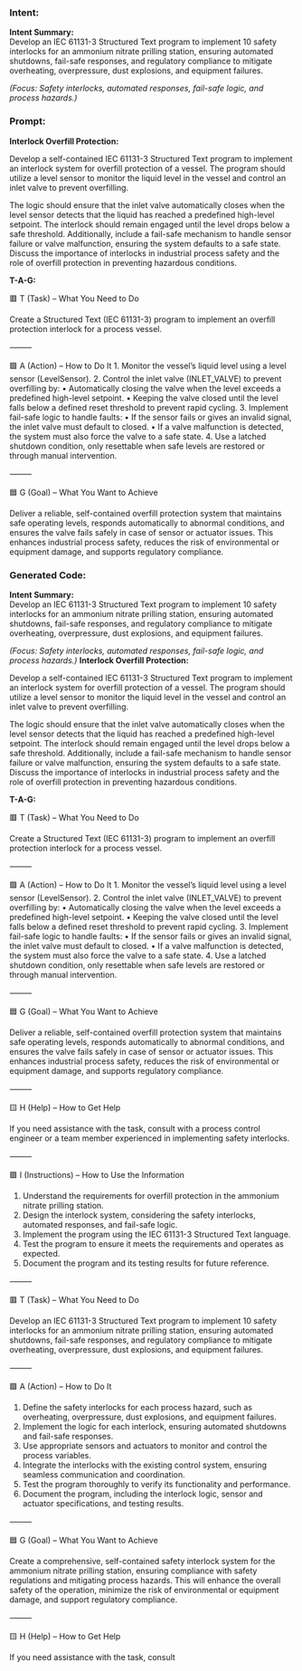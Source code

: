 ### Intent:
**Intent Summary:**  
Develop an IEC 61131-3 Structured Text program to implement 10 safety interlocks for an ammonium nitrate prilling station, ensuring automated shutdowns, fail-safe responses, and regulatory compliance to mitigate overheating, overpressure, dust explosions, and equipment failures.  

*(Focus: Safety interlocks, automated responses, fail-safe logic, and process hazards.)*

### Prompt:
**Interlock Overfill Protection:**

Develop a self-contained IEC 61131-3 Structured Text program to implement an interlock system for overfill protection of a vessel. The program should utilize a level sensor to monitor the liquid level in the vessel and control an inlet valve to prevent overfilling.

The logic should ensure that the inlet valve automatically closes when the level sensor detects that the liquid has reached a predefined high-level setpoint. The interlock should remain engaged until the level drops below a safe threshold. Additionally, include a fail-safe mechanism to handle sensor failure or valve malfunction, ensuring the system defaults to a safe state. Discuss the importance of interlocks in industrial process safety and the role of overfill protection in preventing hazardous conditions.

**T-A-G:**

🟥 T (Task) – What You Need to Do

Create a Structured Text (IEC 61131-3) program to implement an overfill protection interlock for a process vessel.

⸻

🟩 A (Action) – How to Do It
	1.	Monitor the vessel’s liquid level using a level sensor (LevelSensor).
	2.	Control the inlet valve (INLET_VALVE) to prevent overfilling by:
	•	Automatically closing the valve when the level exceeds a predefined high-level setpoint.
	•	Keeping the valve closed until the level falls below a defined reset threshold to prevent rapid cycling.
	3.	Implement fail-safe logic to handle faults:
	•	If the sensor fails or gives an invalid signal, the inlet valve must default to closed.
	•	If a valve malfunction is detected, the system must also force the valve to a safe state.
	4.	Use a latched shutdown condition, only resettable when safe levels are restored or through manual intervention.

⸻

🟦 G (Goal) – What You Want to Achieve

Deliver a reliable, self-contained overfill protection system that maintains safe operating levels, responds automatically to abnormal conditions, and ensures the valve fails safely in case of sensor or actuator issues. This enhances industrial process safety, reduces the risk of environmental or equipment damage, and supports regulatory compliance.

### Generated Code:
**Intent Summary:**  
Develop an IEC 61131-3 Structured Text program to implement 10 safety interlocks for an ammonium nitrate prilling station, ensuring automated shutdowns, fail-safe responses, and regulatory compliance to mitigate overheating, overpressure, dust explosions, and equipment failures.  

*(Focus: Safety interlocks, automated responses, fail-safe logic, and process hazards.)*
**Interlock Overfill Protection:**

Develop a self-contained IEC 61131-3 Structured Text program to implement an interlock system for overfill protection of a vessel. The program should utilize a level sensor to monitor the liquid level in the vessel and control an inlet valve to prevent overfilling.

The logic should ensure that the inlet valve automatically closes when the level sensor detects that the liquid has reached a predefined high-level setpoint. The interlock should remain engaged until the level drops below a safe threshold. Additionally, include a fail-safe mechanism to handle sensor failure or valve malfunction, ensuring the system defaults to a safe state. Discuss the importance of interlocks in industrial process safety and the role of overfill protection in preventing hazardous conditions.

**T-A-G:**

🟥 T (Task) – What You Need to Do

Create a Structured Text (IEC 61131-3) program to implement an overfill protection interlock for a process vessel.

⸻

🟩 A (Action) – How to Do It
	1.	Monitor the vessel’s liquid level using a level sensor (LevelSensor).
	2.	Control the inlet valve (INLET_VALVE) to prevent overfilling by:
	•	Automatically closing the valve when the level exceeds a predefined high-level setpoint.
	•	Keeping the valve closed until the level falls below a defined reset threshold to prevent rapid cycling.
	3.	Implement fail-safe logic to handle faults:
	•	If the sensor fails or gives an invalid signal, the inlet valve must default to closed.
	•	If a valve malfunction is detected, the system must also force the valve to a safe state.
	4.	Use a latched shutdown condition, only resettable when safe levels are restored or through manual intervention.

⸻

🟦 G (Goal) – What You Want to Achieve

Deliver a reliable, self-contained overfill protection system that maintains safe operating levels, responds automatically to abnormal conditions, and ensures the valve fails safely in case of sensor or actuator issues. This enhances industrial process safety, reduces the risk of environmental or equipment damage, and supports regulatory compliance.

⸻

🟨 H (Help) – How to Get Help

If you need assistance with the task, consult with a process control engineer or a team member experienced in implementing safety interlocks.

⸻

🟩 I (Instructions) – How to Use the Information

1.	Understand the requirements for overfill protection in the ammonium nitrate prilling station.
2.	Design the interlock system, considering the safety interlocks, automated responses, and fail-safe logic.
3.	Implement the program using the IEC 61131-3 Structured Text language.
4.	Test the program to ensure it meets the requirements and operates as expected.
5.	Document the program and its testing results for future reference.

⸻

🟥 T (Task) – What You Need to Do

Develop an IEC 61131-3 Structured Text program to implement 10 safety interlocks for an ammonium nitrate prilling station, ensuring automated shutdowns, fail-safe responses, and regulatory compliance to mitigate overheating, overpressure, dust explosions, and equipment failures.

⸻

🟩 A (Action) – How to Do It

1.	Define the safety interlocks for each process hazard, such as overheating, overpressure, dust explosions, and equipment failures.
2.	Implement the logic for each interlock, ensuring automated shutdowns and fail-safe responses.
3.	Use appropriate sensors and actuators to monitor and control the process variables.
4.	Integrate the interlocks with the existing control system, ensuring seamless communication and coordination.
5.	Test the program thoroughly to verify its functionality and performance.
6.	Document the program, including the interlock logic, sensor and actuator specifications, and testing results.

⸻

🟦 G (Goal) – What You Want to Achieve

Create a comprehensive, self-contained safety interlock system for the ammonium nitrate prilling station, ensuring compliance with safety regulations and mitigating process hazards. This will enhance the overall safety of the operation, minimize the risk of environmental or equipment damage, and support regulatory compliance.

⸻

🟨 H (Help) – How to Get Help

If you need assistance with the task, consult
